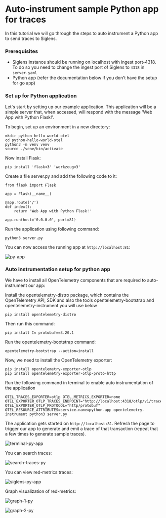 # Auto-instrument sample Python app for traces

In this tutorial we will go through the steps to auto instrument a Python app to send traces to Siglens.

### Prerequisites
- Siglens instance should be running on localhost with ingest port-4318. To do so you need to change the ingest port of Siglens to `4318` in `server.yaml`
- Python app (refer the documentation below if you don't have the setup for go app)

### Set up for Python application
Let's start by setting up our example application. This application will be a simple server that, when accessed, will respond with the message 'Web App with Python Flask!'. 

To begin, set up an environment in a new directory:
```
mkdir python-hello-world-otel
cd python-hello-world-otel
python3 -m venv venv
source ./venv/bin/activate
```
Now install Flask:
```
pip install 'flask<3' 'werkzeug<3'
```
Create a file server.py and add the following code to it:
```
from flask import Flask
 
app = Flask(__name__)
 
@app.route('/')
def index():
    return 'Web App with Python Flask!'
 
app.run(host='0.0.0.0', port=81)
```
Run the application using following command:
```
python3 server.py
```

You can now access the running app at `http://localhost:81`:

![py-app](/tutorials/python-app.png)

### Auto instrumentation setup for python app

We have to install all OpenTelemetry components that are required to auto-instrument our app:

Install the opentelemetry-distro package, which contains the OpenTelemetry API, SDK and also the tools opentelemetry-bootstrap and opentelemetry-instrument you will use below
```
pip install opentelemetry-distro
```
Then run this command:
```
pip install Iv protobuf==3.20.1 
```
Run the opentelemetry-bootstrap command:
```
opentelemetry-bootstrap --action=install 
```
Now, we need to install the OpenTelemetry exporter:
```
pip install opentelemetry-exporter-otlp
pip install opentelemetry-exporter-otlp-proto-http
```
Run the following command in terminal to enable auto instrumentation of the application
```
OTEL_TRACES_EXPORTER=otlp OTEL_METRICS_EXPORTER=none 
OTEL_EXPORTER_OTLP_TRACES_ENDPOINT="http://localhost:4318/otlp/v1/traces" 
OTEL_EXPORTER_OTLP_PROTOCOL="http/protobuf" OTEL_RESOURCE_ATTRIBUTES=service.name=python-app opentelemetry-instrument python3 server.py
```
The application gets started on `http://localhost:81`. Refresh the page to trigger our app to generate and emit a trace of that transaction (repeat that a few times to generate sample traces).

![terminal-py-app](/tutorials/terminal-python.png)

You can search traces:

![search-traces-py](/tutorials/search-traces-py.png)

You can view red-metrics traces:

![siglens-py-app](/tutorials/metrics-python.png)

Graph visualization of red-metrics:

![graph-1-py](/tutorials/metrics-graph-1-py.png)

![graph-2-py](/tutorials/metrics-graph-2-py.png)


